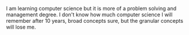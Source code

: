I am learning computer science but it is more of a problem solving and management degree. 
I don't know how much computer science I will remember after 10 years, broad concepts sure, but the granular concepts will lose me.

